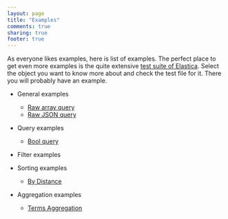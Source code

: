 ```yaml
---
layout: page
title: "Examples"
comments: true
sharing: true
footer: true
---
```

As everyone likes examples, here is list of examples. The perfect place to get even more examples is the quite extensive [test suite of Elastica](https://github.com/ruflin/Elastica/tree/master/test/lib/Elastica/Test). Select the object you want to know more about and check the test file for it. There you will probably have an example.

* General examples
  * [Raw array query](/example/raw-array-query.html)
  * [Raw JSON query](/example/raw-json-query.html)

* Query examples
  * [Bool query](/example/query/bool.html)
* Filter examples
* Sorting examples
  * [By Distance](/example/sort/sort.html#distance)
* Aggregation examples
  * [Terms Aggregation](/example/aggregations/terms.html)